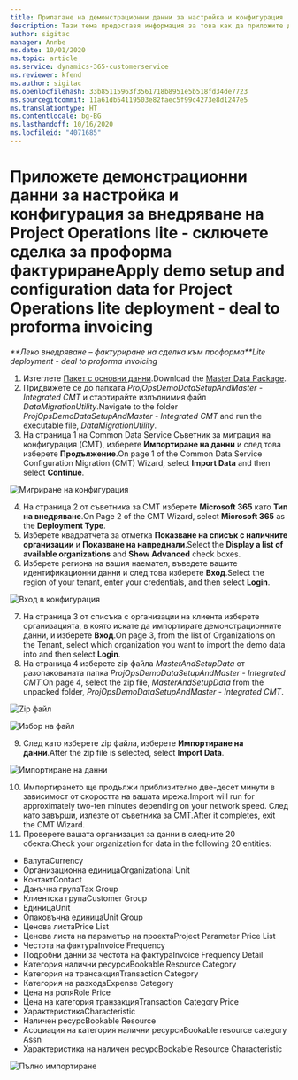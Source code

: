 ```yaml
---
title: Прилагане на демонстрационни данни за настройка и конфигурация
description: Тази тема предоставя информация за това как да приложите демонстрационни данни за настройка конфигурационни в Project Operations.
author: sigitac
manager: Annbe
ms.date: 10/01/2020
ms.topic: article
ms.service: dynamics-365-customerservice
ms.reviewer: kfend
ms.author: sigitac
ms.openlocfilehash: 33b85115963f3561718b8951e5b518fd34de7723
ms.sourcegitcommit: 11a61db54119503e82faec5f99c4273e8d1247e5
ms.translationtype: HT
ms.contentlocale: bg-BG
ms.lasthandoff: 10/16/2020
ms.locfileid: "4071685"
---
```

# <a name="apply-demo-setup-and-configuration-data-for-project-operations-lite-deployment---deal-to-proforma-invoicing"></a><span data-ttu-id="230bb-103">Приложете демонстрационни данни за настройка и конфигурация за внедряване на Project Operations lite - сключете сделка за проформа фактуриране</span><span class="sxs-lookup"><span data-stu-id="230bb-103">Apply demo setup and configuration data for Project Operations lite deployment - deal to proforma invoicing</span></span>

<span data-ttu-id="230bb-104">_\*\*Леко внедряване – фактуриране на сделка към проформа_</span><span class="sxs-lookup"><span data-stu-id="230bb-104">_\*\*Lite deployment - deal to proforma invoicing_</span></span>

1. <span data-ttu-id="230bb-105">Изтеглете [Пакет с основни данни](https://download.microsoft.com/download/3/4/1/341bf279-a64f-4baa-af31-ce624859b518/ProjOpsSampleSetupData%20-%20CE%20only%20CMT.zip).</span><span class="sxs-lookup"><span data-stu-id="230bb-105">Download the [Master Data Package](https://download.microsoft.com/download/3/4/1/341bf279-a64f-4baa-af31-ce624859b518/ProjOpsSampleSetupData%20-%20CE%20only%20CMT.zip).</span></span> 
2. <span data-ttu-id="230bb-106">Придвижете се до папката *ProjOpsDemoDataSetupAndMaster - Integrated CMT* и стартирайте изпълнимия файл *DataMigrationUtility*.</span><span class="sxs-lookup"><span data-stu-id="230bb-106">Navigate to the folder *ProjOpsDemoDataSetupAndMaster - Integrated CMT* and run the executable file, *DataMigrationUtility*.</span></span>
3. <span data-ttu-id="230bb-107">На страница 1 на Common Data Service Съветник за миграция на конфигурация (CMT), изберете **Импортиране на данни** и след това изберете **Продължение**.</span><span class="sxs-lookup"><span data-stu-id="230bb-107">On page 1 of the Common Data Service Configuration Migration (CMT) Wizard, select **Import Data** and then select **Continue**.</span></span>

![Мигриране на конфигурация](./media/1ConfigurationMigration.png)

4. <span data-ttu-id="230bb-109">На страница 2 от съветника за CMT изберете **Microsoft 365** като **Тип на внедряване**.</span><span class="sxs-lookup"><span data-stu-id="230bb-109">On Page 2 of the CMT Wizard, select **Microsoft 365** as the **Deployment Type**.</span></span>
5. <span data-ttu-id="230bb-110">Изберете квадратчета за отметка **Показване на списък с наличните организации** и **Показване на напреднали**.</span><span class="sxs-lookup"><span data-stu-id="230bb-110">Select the **Display a list of available organizations** and **Show Advanced** check boxes.</span></span>
6. <span data-ttu-id="230bb-111">Изберете региона на вашия наемател, въведете вашите идентификационни данни и след това изберете **Вход**.</span><span class="sxs-lookup"><span data-stu-id="230bb-111">Select the region of your tenant, enter your credentials, and then select **Login**.</span></span>

![Вход в конфигурация](./media/2ConfigurationSignin.png)

7. <span data-ttu-id="230bb-113">На страница 3 от списъка с организации на клиента изберете организацията, в която искате да импортирате демонстрационните данни, и изберете **Вход**.</span><span class="sxs-lookup"><span data-stu-id="230bb-113">On page 3, from the list of Organizations on the Tenant, select which organization you want to import the demo data into and then select **Login**.</span></span>
8. <span data-ttu-id="230bb-114">На страница 4 изберете zip файла *MasterAndSetupData* от разопакованата папка *ProjOpsDemoDataSetupAndMaster - Integrated CMT*.</span><span class="sxs-lookup"><span data-stu-id="230bb-114">On page 4, select the zip file, *MasterAndSetupData* from the unpacked folder, *ProjOpsDemoDataSetupAndMaster - Integrated CMT*.</span></span>

![Zip файл](./media/3ZipFile.png)

![Избор на файл](./media/4SelectAFile.png)

9. <span data-ttu-id="230bb-117">След като изберете zip файла, изберете **Импортиране на данни**.</span><span class="sxs-lookup"><span data-stu-id="230bb-117">After the zip file is selected, select **Import Data**.</span></span>

![Импортиране на данни](./media/5ImportData.png)

10. <span data-ttu-id="230bb-119">Импортирането ще продължи приблизително две-десет минути в зависимост от скоростта на вашата мрежа.</span><span class="sxs-lookup"><span data-stu-id="230bb-119">Import will run for approximately two-ten minutes depending on your network speed.</span></span> <span data-ttu-id="230bb-120">След като завърши, излезте от съветника за CMT.</span><span class="sxs-lookup"><span data-stu-id="230bb-120">After it completes, exit the CMT Wizard.</span></span> 
11. <span data-ttu-id="230bb-121">Проверете вашата организация за данни в следните 20 обекта:</span><span class="sxs-lookup"><span data-stu-id="230bb-121">Check your organization for data in the following 20 entities:</span></span>

- <span data-ttu-id="230bb-122">Валута</span><span class="sxs-lookup"><span data-stu-id="230bb-122">Currency</span></span>
- <span data-ttu-id="230bb-123">Организационна единица</span><span class="sxs-lookup"><span data-stu-id="230bb-123">Organizational Unit</span></span>
- <span data-ttu-id="230bb-124">Контакт</span><span class="sxs-lookup"><span data-stu-id="230bb-124">Contact</span></span>
- <span data-ttu-id="230bb-125">Данъчна група</span><span class="sxs-lookup"><span data-stu-id="230bb-125">Tax Group</span></span>
- <span data-ttu-id="230bb-126">Клиентска група</span><span class="sxs-lookup"><span data-stu-id="230bb-126">Customer Group</span></span>
- <span data-ttu-id="230bb-127">Единица</span><span class="sxs-lookup"><span data-stu-id="230bb-127">Unit</span></span>
- <span data-ttu-id="230bb-128">Опаковъчна единица</span><span class="sxs-lookup"><span data-stu-id="230bb-128">Unit Group</span></span>
- <span data-ttu-id="230bb-129">Ценова листа</span><span class="sxs-lookup"><span data-stu-id="230bb-129">Price List</span></span>
- <span data-ttu-id="230bb-130">Ценова листа на параметър на проекта</span><span class="sxs-lookup"><span data-stu-id="230bb-130">Project Parameter Price List</span></span>
- <span data-ttu-id="230bb-131">Честота на фактура</span><span class="sxs-lookup"><span data-stu-id="230bb-131">Invoice Frequency</span></span>
- <span data-ttu-id="230bb-132">Подробни данни за честота на фактура</span><span class="sxs-lookup"><span data-stu-id="230bb-132">Invoice Frequency Detail</span></span>
- <span data-ttu-id="230bb-133">Категория налични ресурси</span><span class="sxs-lookup"><span data-stu-id="230bb-133">Bookable Resource Category</span></span>
- <span data-ttu-id="230bb-134">Категория на трансакция</span><span class="sxs-lookup"><span data-stu-id="230bb-134">Transaction Category</span></span>
- <span data-ttu-id="230bb-135">Категория на разхода</span><span class="sxs-lookup"><span data-stu-id="230bb-135">Expense Category</span></span>
- <span data-ttu-id="230bb-136">Цена на роля</span><span class="sxs-lookup"><span data-stu-id="230bb-136">Role Price</span></span>
- <span data-ttu-id="230bb-137">Цена на категория транзакция</span><span class="sxs-lookup"><span data-stu-id="230bb-137">Transaction Category Price</span></span>
- <span data-ttu-id="230bb-138">Характеристика</span><span class="sxs-lookup"><span data-stu-id="230bb-138">Characteristic</span></span>
- <span data-ttu-id="230bb-139">Наличен ресурс</span><span class="sxs-lookup"><span data-stu-id="230bb-139">Bookable Resource</span></span>
- <span data-ttu-id="230bb-140">Асоциация на категория налични ресурси</span><span class="sxs-lookup"><span data-stu-id="230bb-140">Bookable resource category Assn</span></span>
- <span data-ttu-id="230bb-141">Характеристика на наличен ресурс</span><span class="sxs-lookup"><span data-stu-id="230bb-141">Bookable Resource Characteristic</span></span>

![Пълно импортиране](./media/6CompleteImport.png)
